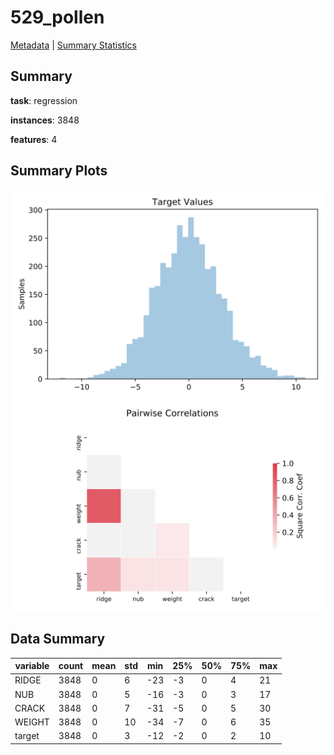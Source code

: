 # 529_pollen

[Metadata](metadata.yaml) | [Summary Statistics](summary_stats.csv)

## Summary

**task**: regression

**instances**: 3848

**features**: 4

## Summary Plots

![Labels](label.svg)
![Corr](corr.svg)

## Data Summary

|	variable	|	count	|	mean	|	std	|	min	|	25%	|	50%	|	75%	|	max|
| --- | --- | --- | --- | --- | --- | --- | --- | --- |
|	RIDGE	|	3848	|	0	|	6	|	-23	|	-3	|	0	|	4	|	21
|	NUB	|	3848	|	0	|	5	|	-16	|	-3	|	0	|	3	|	17
|	CRACK	|	3848	|	0	|	7	|	-31	|	-5	|	0	|	5	|	30
|	WEIGHT	|	3848	|	0	|	10	|	-34	|	-7	|	0	|	6	|	35
|	target	|	3848	|	0	|	3	|	-12	|	-2	|	0	|	2	|	10
